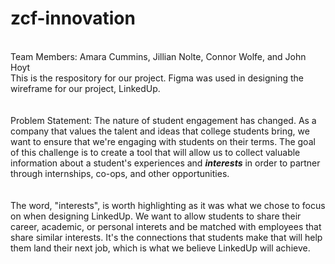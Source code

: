 # zcf-innovation
<br>Team Members: Amara Cummins, Jillian Nolte, Connor Wolfe, and John Hoyt</br>
This is the respository for our project.
Figma was used in designing the wireframe for our project, LinkedUp.
<br></br>
<br>Problem Statement: The nature of student engagement has changed. As a company that values the talent and ideas that college students bring, we want to ensure that we're engaging with students on their terms. The goal of this challenge is to create a tool that will allow us to collect valuable information about a student's experiences and <b><i>interests</i></b> in order to partner through internships, co-ops, and other opportunities. </br>
<br></br>
The word, "interests", is worth highlighting as it was what we chose to focus on when designing LinkedUp. We want to allow students to share their career, academic, or personal interets and be matched with employees that share similar interests. It's the connections that students make that will help them land their next job, which is what we believe LinkedUp will achieve.

